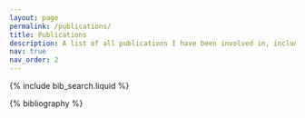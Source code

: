 ```yaml
---
layout: page
permalink: /publications/
title: Publications
description: A list of all publications I have been involved in, including pre-prints!
nav: true
nav_order: 2
---
```


<!-- _pages/publications.md -->

<!-- Bibsearch Feature -->

{% include bib_search.liquid %}

<div class="publications">

{% bibliography %}

</div>
